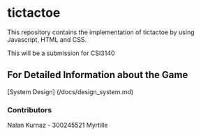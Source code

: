 # tictactoe
<p>This repository contains the implementation of tictactoe by using Javascript, HTML and CSS.</p>
<p>This will be a submission for CSI3140 </p>

## For Detailed Information about the Game
[System Design] (/docs/design_system.md)

### Contributors
Nalan Kurnaz - 300245521
Myrtille 
